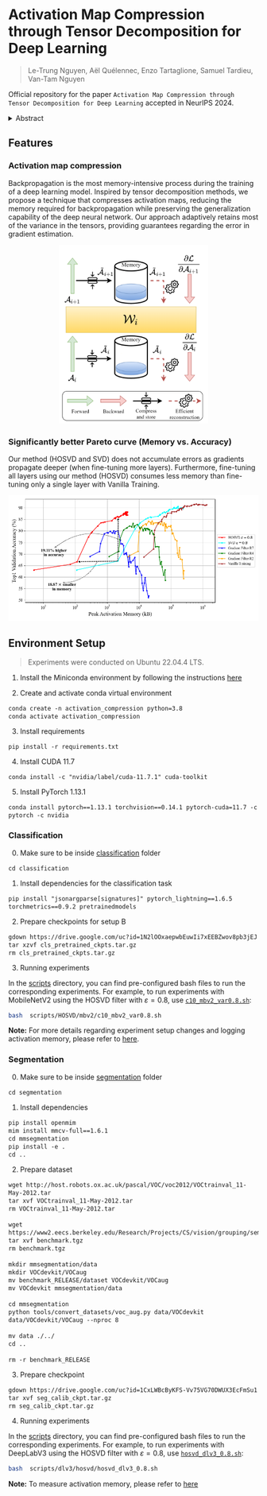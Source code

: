 
# Activation Map Compression through Tensor Decomposition for Deep Learning

> Le-Trung Nguyen, Aël Quélennec, Enzo Tartaglione, Samuel Tardieu, Van-Tam Nguyen

Official repository for the paper `Activation Map Compression through Tensor Decomposition for Deep Learning` accepted in NeurIPS 2024.

<details><summary>Abstract</summary>

Internet of Things and Deep Learning are synergetically exponentially growing industrial fields with a massive call for their unification into a common framework called Edge AI. While on-device inference is a well-explored topic in recent research, backpropagation remains an open challenge due to its prohibitive computational and memory costs compared to the extreme resource constraints of embedded devices. Drawing on tensor decomposition research, we tackle the major bottleneck in backpropagation, namely the memory footprint of activation map storage. We investigate and compare the effects of activation compression using Singular Value Decomposition and its tensor variant, High-Order Singular Value Decomposition. The application of low-order decomposition enables considerable memory savings while preserving the features being essential for learning, providing as well theoretical guarantees to convergence. Experimental results obtained on main-stream architectures and tasks demonstrate its Pareto-superiority over other state-of-the-art solutions, in terms of the trade-off between generalization and memory footprint.

</details>

## Features
### Activation map compression
Backpropagation is the most memory-intensive process during the training of a deep learning model. Inspired by tensor decomposition methods, we propose a technique that compresses activation maps, reducing the memory required for backpropagation while preserving the generalization capability of the deep neural network. Our approach adaptively retains most of the variance in the tensors, providing guarantees regarding the error in gradient estimation.

<p align="center">
  <img src="figures/activation_compression.png" width="300"/>
</p>

### Significantly better Pareto curve (Memory vs. Accuracy)
Our method (HOSVD and SVD) does not accumulate errors as gradients propagate deeper (when fine-tuning more layers). Furthermore, fine-tuning all layers using our method (HOSVD) consumes less memory than fine-tuning only a single layer with Vanilla Training.

<p align="center">
  <img src="figures/pareto_MCUNet_c10_imagenet.png" width="600" />
</p>



## Environment Setup
> Experiments were conducted on Ubuntu 22.04.4 LTS.

1. Install the Miniconda environment by following the instructions [here](https://docs.anaconda.com/miniconda/)

2. Create and activate conda virtual environment

```
conda create -n activation_compression python=3.8
conda activate activation_compression
```
3. Install requirements

```
pip install -r requirements.txt
```
4. Install CUDA 11.7

```
conda install -c "nvidia/label/cuda-11.7.1" cuda-toolkit
```

5. Install PyTorch 1.13.1

```
conda install pytorch==1.13.1 torchvision==0.14.1 pytorch-cuda=11.7 -c pytorch -c nvidia
```

### Classification

0. Make sure to be inside [classification](classification/) folder

```
cd classification
```

1. Install dependencies for the classification task

```
pip install "jsonargparse[signatures]" pytorch_lightning==1.6.5 torchmetrics==0.9.2 pretrainedmodels
```

2. Prepare checkpoints for setup B

```
gdown https://drive.google.com/uc?id=1N2lOOxaepwbEuwIi7xEEBZwov8pb3jEJ
tar xzvf cls_pretrained_ckpts.tar.gz
rm cls_pretrained_ckpts.tar.gz
```

3. Running experiments

  

In the [scripts](classification/scripts) directory, you can find pre-configured bash files to run the corresponding experiments. For example, to run experiments with MobileNetV2 using the HOSVD filter with $\varepsilon=0.8$, use [`c10_mbv2_var0.8.sh`](classification/scripts/HOSVD/mbv2/c10_mbv2_var0.8.sh):

  

```bash
bash  scripts/HOSVD/mbv2/c10_mbv2_var0.8.sh
```

**Note:** For more details regarding experiment setup changes and logging activation memory, please refer to [here](classification/README.md).

  

### Segmentation

0. Make sure to be inside [segmentation](segmentation/) folder

```
cd segmentation
```

1. Install dependencies

```
pip install openmim
mim install mmcv-full==1.6.1
cd mmsegmentation
pip install -e .
cd ..
```

2. Prepare dataset

```
wget http://host.robots.ox.ac.uk/pascal/VOC/voc2012/VOCtrainval_11-May-2012.tar
tar xvf VOCtrainval_11-May-2012.tar
rm VOCtrainval_11-May-2012.tar

wget https://www2.eecs.berkeley.edu/Research/Projects/CS/vision/grouping/semantic_contours/benchmark.tgz
tar xvf benchmark.tgz
rm benchmark.tgz

mkdir mmsegmentation/data
mkdir VOCdevkit/VOCaug
mv benchmark_RELEASE/dataset VOCdevkit/VOCaug
mv VOCdevkit mmsegmentation/data

cd mmsegmentation
python tools/convert_datasets/voc_aug.py data/VOCdevkit data/VOCdevkit/VOCaug --nproc 8

mv data ./../
cd ..

rm -r benchmark_RELEASE
```

3. Prepare checkpoint

```
gdown https://drive.google.com/uc?id=1CxLWBcByKFS-Vv75VG70DWUX3EcFmSu1
tar xvf seg_calib_ckpt.tar.gz
rm seg_calib_ckpt.tar.gz
```

4. Running experiments

In the [scripts](segmentation/scripts) directory, you can find pre-configured bash files to run the corresponding experiments. For example, to run experiments with DeepLabV3 using the HOSVD filter with $\varepsilon=0.8$, use [`hosvd_dlv3_0.8.sh`](segmentation/scripts/dlv3/HOSVD/hosvd_dlv3_0.8.sh):

  

```bash
bash  scripts/dlv3/hosvd/hosvd_dlv3_0.8.sh
```

**Note:** To measure activation memory, please refer to [here](segmentation/README.md)

